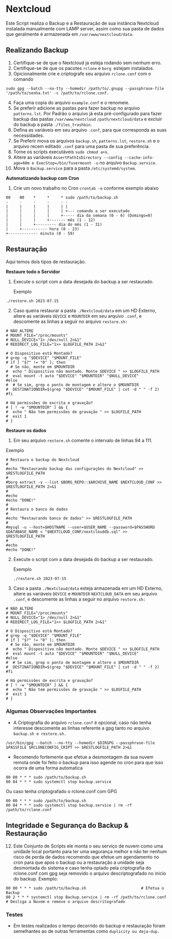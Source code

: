# **Nextcloud**

Este Script realiza o Backup e a Restauração de sua instância Nextcloud instalada manualmente com LAMP server, assim como sua pasta de dados que geralmente é armazenada em `/var/www/nextcloud/data`.

## **Realizando Backup**

 1. Certifique-se de que o Nextcloud ja esteja rodando sem nenhum erro.
 2. Certifique-se de que os pacotes `rclone` e  `borg `estejam instalados. 
 3. Opicionalmente crie e criptografe seu arquivo `rclone.conf` com o comando
 ````
 sudo gpg --batch --no-tty --homedir /path/to/.gnupg --passphrase-file '/path/to/senha.txt' -c /path/to/rclone.conf.
 ````
 4. Faça uma copia do arquivo `example.conf` e o renomeie.
 5. Se preferir adicione as pastas para fazer backup no arquivo `patterns.lst`. Por Padrão o arquivo já esta pré-configurado para fazer backup das pastas `/var/www/nextcloud` `/path/nextcloud/data` e excluir do backup a pasta `./files_trashbin`.
 6. Defina as variáveis em seu arquivo `.conf`, para que corresponda as suas necessidades.
 7. Se Preferir mova os arquivos `backup.sh`, `patterns.lst`, `restore.sh` e o arquivo recem editado `.conf` para uma pasta de sua preferência.
 8. Torne os scripts executáveis `sudo chmod a+x`.
 9. Altere as variáveis `AssertPathIsDirectory --config --cache-info-age=60m e ExecStop=/bin/fusermount -u` no arquivo `Backup.service`.
 10. Mova o `Backup.service` para a pasta `/etc/systemd/system`.

**Automatizando backup com Cron**

 1. Crie um novo trabalho no Cron `crontab -e` conforme exemplo abaixo 
 ````
00    00    *     *     * sudo /path/to/backup.sh     
-     -     -     -     - -
|     |     |     |     | |
|     |     |     |     | +--- comando a ser executado
|     |     |     |     +----- dia da semana (0 - 6) (Domingo=0)
|     |     |     +------- mês (1 - 12)
|     |     +--------- dia do mês (1 - 31)
|     +----------- hora (0 - 23)
+------------- minuto (0 - 59)
 ```` 
## **Restauração**

Aqui temos dois tipos de restauração.

**Restaure todo o Servidor**

 1. Execute o script com a data desejada do backup a ser restaurado.

    Exemplo
   ```
   ./restore.sh 2023-07-15
   ```
 2. Caso queira restaurar a pasta `./Nextcloud/data` em um HD Externo, altere as variáveis `DEVICE` e `MOUNTDIR` em seu arquivo `.conf`, e descomente as linhas a seguir no arquivo `restore.sh:` 
```
# NÃO ALTERE
# MOUNT_FILE="/proc/mounts"
# NULL_DEVICE="1> /dev/null 2>&1"
# REDIRECT_LOG_FILE="1>> $LOGFILE_PATH 2>&1"

# O Dispositivo está Montado?
# grep -q "$DEVICE" "$MOUNT_FILE"
# if [ "$?" != "0" ]; then
  # Se não, monte em $MOUNTDIR
#  echo " Dispositivo não montado. Monte $DEVICE " >> $LOGFILE_PATH
#  eval mount -t auto "$DEVICE" "$MOUNTDIR" "$NULL_DEVICE"
#else
#  # Se sim, grep o ponto de montagem e altere o $MOUNTDIR
#  DESTINATIONDIR=$(grep "$DEVICE" "$MOUNT_FILE" | cut -d " " -f 2)
#fi

# Há permissões de excrita e gravação?
# [ ! -w "$MOUNTDIR" ] && {
#  echo " Não tem permissões de gravação " >> $LOGFILE_PATH
#  exit 1
# }
```
**Restaure os dados**

1. Em seu arquivo `restore.sh` comente o intervalo de linhas 94 a 111. 

Exemplo
```
# Restaura o backup do Nextcloud 
# 
#echo "Restaurando backup das configurações do Nextcloud" >> $RESTLOGFILE_PATH
#
#borg extract -v --list $BORG_REPO::$ARCHIVE_NAME $NEXTCLOUD_CONF >> $RESTLOGFILE_PATH 2>&1
#
#echo
#echo "DONE!"
#
# Restaura o banco de dados 
#
#echo "Restaurando banco de dados" >> $RESTLOGFILE_PATH
#
#mysql -u --host=$HOSTNAME --user=$USER_NAME --password=$PASSWORD $DATABASE_NAME < "$NEXTCLOUD_CONF/nextclouddb.sql" >> $RESTLOGFILE_PATH
#
#echo
#echo "DONE!"
```

2. Execute o script com a data desejada do backup a ser restaurado.

    Exemplo
   ```
   ./restore.sh 2023-07-15
   ```
3. Caso a pasta `./Nextcloud/data` esteja armazenada em um HD Externo, altere as variáveis `DEVICE` e `MOUNTDIR` `NEXTCLOUD_DATA` em seu arquivo `.conf`, e descomente as linhas a seguir no arquivo `restore.sh:` 
```
# NÃO ALTERE
# MOUNT_FILE="/proc/mounts"
# NULL_DEVICE="1> /dev/null 2>&1"
# REDIRECT_LOG_FILE="1>> $LOGFILE_PATH 2>&1"

# O Dispositivo está Montado?
# grep -q "$DEVICE" "$MOUNT_FILE"
# if [ "$?" != "0" ]; then
  # Se não, monte em $MOUNTDIR
#  echo " Dispositivo não montado. Monte $DEVICE " >> $LOGFILE_PATH
#  eval mount -t auto "$DEVICE" "$MOUNTDIR" "$NULL_DEVICE"
#else
#  # Se sim, grep o ponto de montagem e altere o $MOUNTDIR
#  DESTINATIONDIR=$(grep "$DEVICE" "$MOUNT_FILE" | cut -d " " -f 2)
#fi

# Há permissões de excrita e gravação?
# [ ! -w "$MOUNTDIR" ] && {
#  echo " Não tem permissões de gravação " >> $LOGFILE_PATH
#  exit 1
# }
```

### Algumas Observações Importantes 

   - A Criptografia do arquivo `rclone.conf` é opcional, caso não tenha interesse descomente as linhas referente a gpg tanto no arquivo `backup.sh e restore.sh.`
 ```
/usr/bin/gpg --batch --no-tty --homedir $DIRGPG --passphrase-file $PASSFILE $RCLONECONFIG_CRIPT >> $RESTLOGFILE_PATH 2>&1
```
   - Recomendo fortemente que efetue a desmontagem da sua nuvem remota onde foi feito o backup para isso agende no cron para que isso ocorra de uma forma automatica
 ````
 00 00 * * * sudo /path/to/backup.sh
 00 04 * * * sudo systemctl stop backup.service
 ````
Ou caso tenha criptografado o rclone.conf com GPG
 ````
 00 00 * * * sudo /path/to/backup.sh
 00 04 * * * sudo systemctl stop backup.service | rm -rf /path/to/rclone.conf
 ````
## **Integridade e Segurança do Backup & Restauração**

 12. Este Conjunto de Scripts ele monta o seu serviço de nuvem como uma unidade local portanto para ter uma segurança melhor e não ter nenhum risco de perda de dados recomendo que efetue um agendamento no cron para que apos o backup ou a restauração a unidade seja desmontada do sistema e caso tenha optado pela criptografia do rclone.conf com gpg seja removido o arquivo descriptografado no inicio do backup.
Exemplo:
 ````
 00 00 * * * sudo /path/to/backup.sh 						# Efetua o Backup
 00 2 * * * systemctl stop Backup.service | rm -rf /path/to/rclone.conf		# Desliga a Nuvem e remove o arquivo descritografado
 ```` 
### Testes

 - Em testes realizados o tempo decorrido do backup e restauração foram semelhantes ao de outras ferramentas como `duplicity ou deja-dup.`

 
